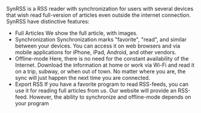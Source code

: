 SynRSS is a RSS reader with synchronization for users with several devices that wish read full-version of articles even outside the internet connection.
SynRSS have distinctive features: 
- Full Articles
We show the full article, with images.
- Synchronization
Synchronization marks "favorite", "read", and similar between your devices. You can access it on web browsers and via mobile applications for iPhone, iPad, Android, and other vendors.
- Offline-mode
Here, there is no need for the constant availability of the Internet. Download the information at home or work via Wi-Fi and read it on a trip, subway, or when out of town. No matter where you are, the sync will just happen the next time you are connected.
- Export RSS
If you have a favorite program to read RSS-feeds, you can use it for reading full articles from us. Our website will provide an RSS-feed. However, the ability to synchronize and offline-mode depends on your program
